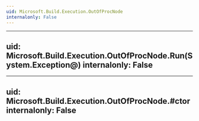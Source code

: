 ```yaml
---
uid: Microsoft.Build.Execution.OutOfProcNode
internalonly: False
---
```


---
uid: Microsoft.Build.Execution.OutOfProcNode.Run(System.Exception@)
internalonly: False
---

---
uid: Microsoft.Build.Execution.OutOfProcNode.#ctor
internalonly: False
---
